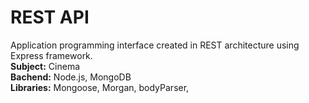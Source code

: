# REST API 
Application programming interface created in REST architecture using Express framework.<br />
**Subject:** Cinema <br />
**Bachend:** Node.js, MongoDB <br />
**Libraries:** Mongoose, Morgan, bodyParser, 

